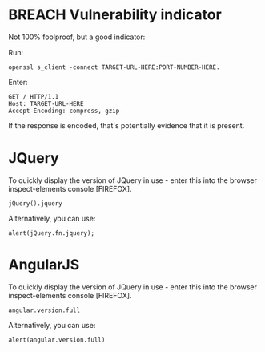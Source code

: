 # BREACH Vulnerability indicator


Not 100% foolproof, but a good indicator:

Run:

```openssl s_client -connect TARGET-URL-HERE:PORT-NUMBER-HERE.```

Enter:


```
GET / HTTP/1.1
Host: TARGET-URL-HERE
Accept-Encoding: compress, gzip

```

If the response is encoded, that's potentially evidence that it is present.


# JQuery

To quickly display the version of JQuery in use - enter this into the browser inspect-elements console [FIREFOX].



```jQuery().jquery```



Alternatively, you can use:



```alert(jQuery.fn.jquery);```


# AngularJS

To quickly display the version of JQuery in use - enter this into the browser inspect-elements console [FIREFOX].



```angular.version.full```



Alternatively, you can use:



```alert(angular.version.full)```
